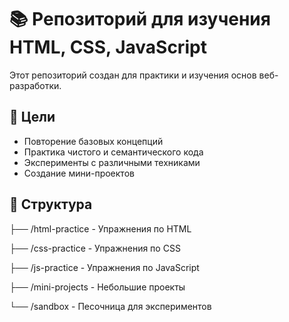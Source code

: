 # 📚 Репозиторий для изучения HTML, CSS, JavaScript

Этот репозиторий создан для практики и изучения основ веб-разработки.

## 🎯 Цели
- Повторение базовых концепций
- Практика чистого и семантического кода
- Эксперименты с различными техниками
- Создание мини-проектов

## 📂 Структура

├── /html-practice - Упражнения по HTML 

├── /css-practice - Упражнения по CSS

├── /js-practice - Упражнения по JavaScript

├── /mini-projects - Небольшие проекты

└── /sandbox - Песочница для экспериментов

